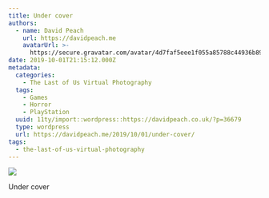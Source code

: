 ```yaml
---
title: Under cover
authors:
  - name: David Peach
    url: https://davidpeach.me
    avatarUrl: >-
      https://secure.gravatar.com/avatar/4d7faf5eee1f055a85788c44936b8995eaab6dfb004e7854ec747ccb272e91ee?s=96&d=mm&r=g
date: 2019-10-01T21:15:12.000Z
metadata:
  categories:
    - The Last of Us Virtual Photography
  tags:
    - Games
    - Horror
    - PlayStation
  uuid: 11ty/import::wordpress::https://davidpeach.co.uk/?p=36679
  type: wordpress
  url: https://davidpeach.me/2019/10/01/under-cover/
tags:
  - the-last-of-us-virtual-photography
---
```

[![](/assets/Under-cover-1024x576-bzLjrkN5kHAa.jpg)](/assets/Under-cover-1024x576-bzLjrkN5kHAa.jpg)

Under cover